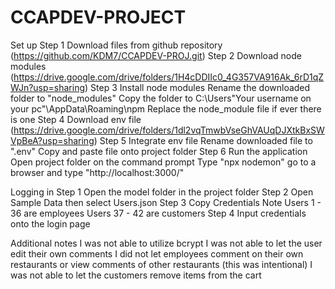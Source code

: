 # CCAPDEV-PROJECT
Set up
Step 1
Download files from github repository (https://github.com/KDM7/CCAPDEV-PROJ.git)
Step 2
Download node modules (https://drive.google.com/drive/folders/1H4cDDIIc0_4G357VA916Ak_6rD1qZWJn?usp=sharing)
Step 3
Install node modules
    Rename the downloaded folder to "node_modules"
    Copy the folder to C:\Users\"Your username on your pc"\AppData\Roaming\npm
    Replace the node_module file if ever there is one
Step 4
Download env file (https://drive.google.com/drive/folders/1dl2vqTmwbVseGhVAUqDJXtkBxSWVpBeA?usp=sharing)
Step 5
Integrate env file
    Rename downloaded file to ".env"
    Copy and paste file onto project folder
Step 6
Run the application
    Open project folder on the command prompt
    Type "npx nodemon"
    go to a browser and type "http://localhost:3000/"

Logging in
Step 1
Open the model folder in the project folder
Step 2
Open Sample Data then select Users.json
Step 3
Copy Credentials
    Note
    Users 1 - 36 are employees
    Users 37 - 42 are customers
Step 4
Input credentials onto the login page

Additional notes
I was not able to utilize bcrypt
I was not able to let the user edit their own comments
I did not let employees comment on their own restaurants or view comments of other restaurants (this was intentional)
I was not able to let the customers remove items from the cart